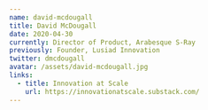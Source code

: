 ```yaml
---
name: david-mcdougall
title: David McDougall
date: 2020-04-30
currently: Director of Product, Arabesque S-Ray
previously: Founder, Lusiad Innovation
twitter: dmcdougall
avatar: /assets/david-mcdougall.jpg
links:
  - title: Innovation at Scale
    url: https://innovationatscale.substack.com/
---
```

